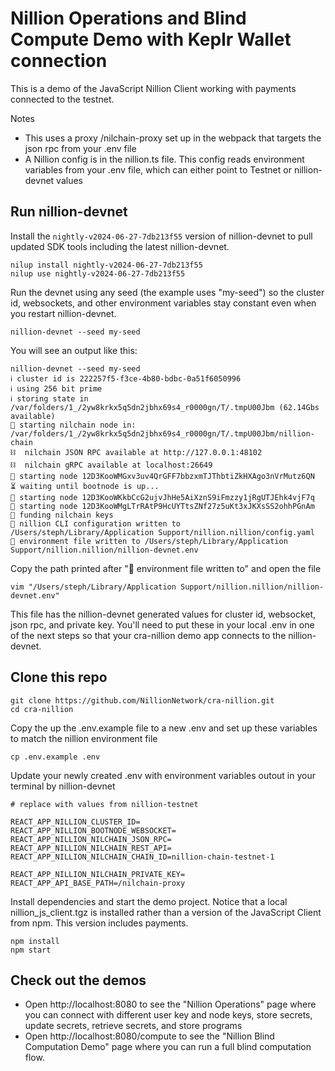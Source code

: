 # Nillion Operations and Blind Compute Demo with Keplr Wallet connection

This is a demo of the JavaScript Nillion Client working with payments connected to the testnet.

Notes

- This uses a proxy /nilchain-proxy set up in the webpack that targets the json rpc from your .env file
- A Nillion config is in the nillion.ts file. This config reads environment variables from your .env file, which can either point to Testnet or nillion-devnet values

## Run nillion-devnet

Install the `nightly-v2024-06-27-7db213f55` version of nillion-devnet to pull updated SDK tools including the latest nillion-devnet.

```
nilup install nightly-v2024-06-27-7db213f55
nilup use nightly-v2024-06-27-7db213f55
```

Run the devnet using any seed (the example uses "my-seed") so the cluster id, websockets, and other environment variables stay constant even when you restart nillion-devnet.

```shell
nillion-devnet --seed my-seed
```

You will see an output like this:

```
nillion-devnet --seed my-seed
ℹ️ cluster id is 222257f5-f3ce-4b80-bdbc-0a51f6050996
ℹ️ using 256 bit prime
ℹ️ storing state in /var/folders/1_/2yw8krkx5q5dn2jbhx69s4_r0000gn/T/.tmpU00Jbm (62.14Gbs available)
🏃 starting nilchain node in: /var/folders/1_/2yw8krkx5q5dn2jbhx69s4_r0000gn/T/.tmpU00Jbm/nillion-chain
⛓  nilchain JSON RPC available at http://127.0.0.1:48102
⛓  nilchain gRPC available at localhost:26649
🏃 starting node 12D3KooWMGxv3uv4QrGFF7bbzxmTJThbtiZkHXAgo3nVrMutz6QN
⏳ waiting until bootnode is up...
🏃 starting node 12D3KooWKkbCcG2ujvJhHe5AiXznS9iFmzzy1jRgUTJEhk4vjF7q
🏃 starting node 12D3KooWMgLTrRAtP9HcUYTtsZNf27z5uKt3xJKXsSS2ohhPGnAm
👛 funding nilchain keys
📝 nillion CLI configuration written to /Users/steph/Library/Application Support/nillion.nillion/config.yaml
🌄 environment file written to /Users/steph/Library/Application Support/nillion.nillion/nillion-devnet.env
```

Copy the path printed after "🌄 environment file written to" and open the file

```
vim "/Users/steph/Library/Application Support/nillion.nillion/nillion-devnet.env"
```

This file has the nillion-devnet generated values for cluster id, websocket, json rpc, and private key. You'll need to put these in your local .env in one of the next steps so that your cra-nillion demo app connects to the nillion-devnet.

## Clone this repo

```
git clone https://github.com/NillionNetwork/cra-nillion.git
cd cra-nillion
```

Copy the up the .env.example file to a new .env and set up these variables to match the nillion environment file

```shell
cp .env.example .env
```

Update your newly created .env with environment variables outout in your terminal by nillion-devnet

```
# replace with values from nillion-testnet

REACT_APP_NILLION_CLUSTER_ID=
REACT_APP_NILLION_BOOTNODE_WEBSOCKET=
REACT_APP_NILLION_NILCHAIN_JSON_RPC=
REACT_APP_NILLION_NILCHAIN_REST_API=
REACT_APP_NILLION_NILCHAIN_CHAIN_ID=nillion-chain-testnet-1

REACT_APP_NILLION_NILCHAIN_PRIVATE_KEY=
REACT_APP_API_BASE_PATH=/nilchain-proxy
```

Install dependencies and start the demo project. Notice that a local nillion_js_client.tgz is installed rather than a version of the JavaScript Client from npm. This version includes payments.

```shell
npm install
npm start
```

## Check out the demos

- Open http://localhost:8080 to see the "Nillion Operations" page where you can connect with different user key and node keys, store secrets, update secrets, retrieve secrets, and store programs
- Open http://localhost:8080/compute to see the "Nillion Blind Computation Demo" page where you can run a full blind computation flow.
